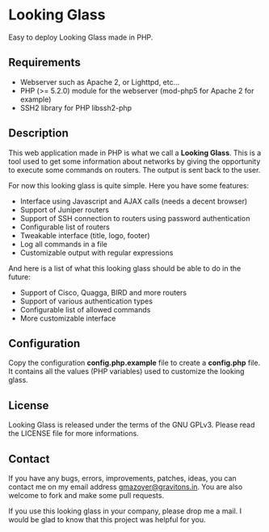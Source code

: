 Looking Glass
=============

Easy to deploy Looking Glass made in PHP.

Requirements
------------

  * Webserver such as Apache 2, or Lighttpd, etc…
  * PHP (>= 5.2.0) module for the webserver (mod-php5 for Apache 2 for example)
  * SSH2 library for PHP libssh2-php

Description
-----------

This web application made in PHP is what we call a **Looking Glass**. This is a
tool used to get some information about networks by giving the opportunity to
execute some commands on routers. The output is sent back to the user.

For now this looking glass is quite simple. Here you have some features:

  * Interface using Javascript and AJAX calls (needs a decent browser)
  * Support of Juniper routers
  * Support of SSH connection to routers using password authentication
  * Configurable list of routers
  * Tweakable interface (title, logo, footer)
  * Log all commands in a file
  * Customizable output with regular expressions

And here is a list of what this looking glass should be able to do in the
future:

  * Support of Cisco, Quagga, BIRD and more routers
  * Support of various authentication types
  * Configurable list of allowed commands
  * More customizable interface

Configuration
-------------

Copy the configuration **config.php.example** file to create a **config.php**
file. It contains all the values (PHP variables) used to customize the looking
glass.

License
-------

Looking Glass is released under the terms of the GNU GPLv3. Please read the
LICENSE file for more informations.

Contact
-------

If you have any bugs, errors, improvements, patches, ideas, you can contact me
on my email address <gmazoyer@gravitons.in>. You are also welcome to fork and
make some pull requests.

If you use this looking glass in your company, please drop me a mail. I would
be glad to know that this project was helpful for you.
